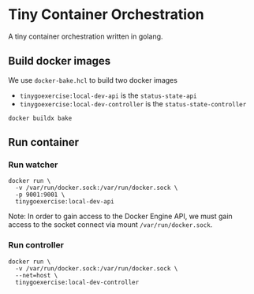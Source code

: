 # Tiny Container Orchestration

A tiny container orchestration written in golang.

## Build docker images

We use `docker-bake.hcl` to build two docker images

- `tinygoexercise:local-dev-api` is the `status-state-api`
- `tinygoexercise:local-dev-controller` is the `status-state-controller`

```shell
docker buildx bake
```

## Run container

### Run watcher

```shell
docker run \
  -v /var/run/docker.sock:/var/run/docker.sock \
  -p 9001:9001 \
  tinygoexercise:local-dev-api
```

Note: In order to gain access to the Docker Engine API, we must gain access to the socket connect via mount `/var/run/docker.sock`.

### Run controller

```shell
docker run \
  -v /var/run/docker.sock:/var/run/docker.sock \
  --net=host \
  tinygoexercise:local-dev-controller
```
